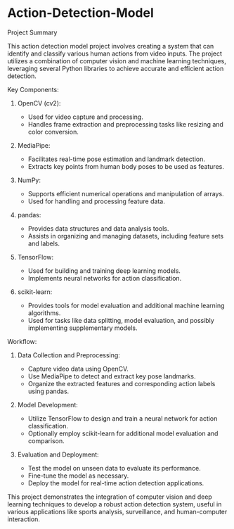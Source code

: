 # Action-Detection-Model

Project Summary

This action detection model project involves creating a system that can identify and classify various human actions from video inputs. The project utilizes a combination of computer vision and machine learning techniques, leveraging several Python libraries to achieve accurate and efficient action detection.

Key Components:

1. OpenCV (cv2):
   - Used for video capture and processing.
   - Handles frame extraction and preprocessing tasks like resizing and color conversion.

2. MediaPipe:
   - Facilitates real-time pose estimation and landmark detection.
   - Extracts key points from human body poses to be used as features.

3. NumPy:
   - Supports efficient numerical operations and manipulation of arrays.
   - Used for handling and processing feature data.

4. pandas:
   - Provides data structures and data analysis tools.
   - Assists in organizing and managing datasets, including feature sets and labels.

5. TensorFlow:
   - Used for building and training deep learning models.
   - Implements neural networks for action classification.

6. scikit-learn:
   - Provides tools for model evaluation and additional machine learning algorithms.
   - Used for tasks like data splitting, model evaluation, and possibly implementing supplementary models.

 Workflow:

1. Data Collection and Preprocessing:
   - Capture video data using OpenCV.
   - Use MediaPipe to detect and extract key pose landmarks.
   - Organize the extracted features and corresponding action labels using pandas.

2. Model Development:
   - Utilize TensorFlow to design and train a neural network for action classification.
   - Optionally employ scikit-learn for additional model evaluation and comparison.

3. Evaluation and Deployment:
   - Test the model on unseen data to evaluate its performance.
   - Fine-tune the model as necessary.
   - Deploy the model for real-time action detection applications.

This project demonstrates the integration of computer vision and deep learning techniques to develop a robust action detection system, useful in various applications like sports analysis, surveillance, and human-computer interaction.
